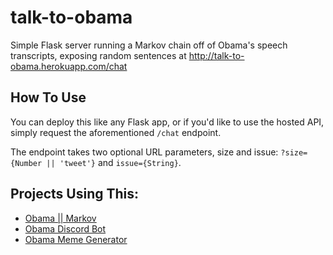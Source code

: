 # talk-to-obama

Simple Flask server running a Markov chain off of Obama's speech transcripts, exposing random sentences at http://talk-to-obama.herokuapp.com/chat

## How To Use

You can deploy this like any Flask app, or if you'd like to use the hosted API, simply request the aforementioned `/chat` endpoint.

The endpoint takes two optional URL parameters, size and issue: `?size={Number || 'tweet'}` and `issue={String}`.

## Projects Using This:

* [Obama || Markov](http://guso.io/obama)
* [Obama Discord Bot](https://github.com/michaelmdresser/obama-discordbot)
* [Obama Meme Generator](https://github.com/michaelmdresser/obama-memegenerator)


